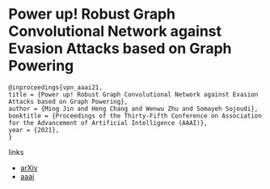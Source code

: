 # Power up! Robust Graph Convolutional Network against Evasion Attacks based on Graph Powering

```
@inproceedings{vpn_aaai21,
title = {Power up! Robust Graph Convolutional Network against Evasion Attacks based on Graph Powering},
author = {Ming Jin and Heng Chang and Wenwu Zhu and Somayeh Sojoudi},
booktitle = {Proceedings of the Thirty-Fifth Conference on Association for the Advancement of Artificial Intelligence (AAAI)},
year = {2021},
}
```

links
- [arXiv](https://arxiv.org/abs/1905.10029)
- [aaai](https://www.aaai.org/AAAI21Papers/AAAI-9870.JinM.pdf)
